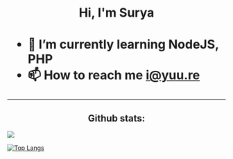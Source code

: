<h1 align="center">Hi, I'm Surya<h1>


- 🌱 I’m currently learning NodeJS, PHP
- 📫 How to reach me **i@yuu.re**

---

<h2 align="center">Github stats:</h2>

[![](https://github-readme-stats.vercel.app/api?username=arnlea&show_icons=true&count_private=true&theme=tokyonight&locale=en)](https://github.com/arnlea)

[![Top Langs](https://github-readme-stats.vercel.app/api/top-langs/?username=arnlea&layout=compact&count_private=true&theme=tokyonight)](https://github.com/arnlea/arnlea)

